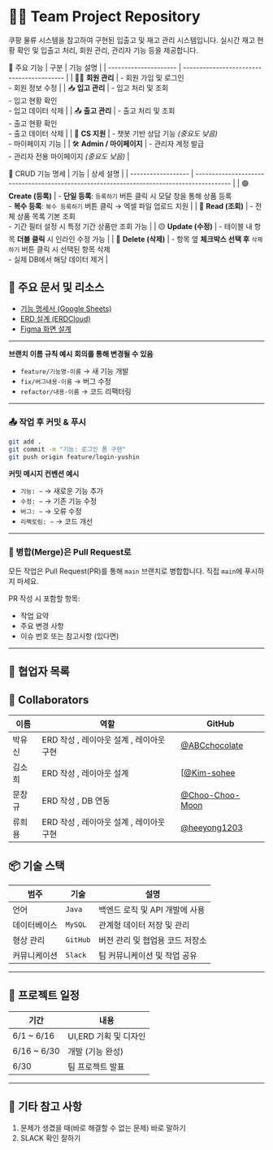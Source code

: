 # 🧑‍💻 Team Project Repository

쿠팡 물류 시스템을 참고하여 구현된 입출고 및 재고 관리 시스템입니다.
실시간 재고 현황 확인 및 입출고 처리, 회원 관리, 관리자 기능 등을 제공합니다.

🧩 주요 기능
| 구분                    | 기능 설명                                     |
| --------------------- | ----------------------------------------- |
| 🧑‍💼 **회원 관리**       | - 회원 가입 및 로그인<br>- 회원 정보 수정               |
| 📥 **입고 관리**          | - 입고 처리 및 조회<br>- 입고 현황 확인<br>- 입고 데이터 삭제 |
| 📤 **출고 관리**          | - 출고 처리 및 조회<br>- 출고 현황 확인<br>- 출고 데이터 삭제 |
| 💬 **CS 지원**          | - 챗봇 기반 상담 기능 *(중요도 낮음)*<br>- 마이페이지 기능    |
| 🛠️ **Admin / 마이페이지** | - 관리자 계정 발급<br>- 관리자 전용 마이페이지 *(중요도 낮음)*  |


🔄 CRUD 기능 명세
| 기능                 | 상세 설명                                                                                     |
| ------------------ | ----------------------------------------------------------------------------------------- |
| 🟢 **Create (등록)** | - **단일 등록**: `등록하기` 버튼 클릭 시 모달 창을 통해 상품 등록<br>- **복수 등록**: `복수 등록하기` 버튼 클릭 → 엑셀 파일 업로드 지원 |
| 🔵 **Read (조회)**   | - 전체 상품 목록 기본 조회<br>- 기간 필터 설정 시 특정 기간 상품만 조회 가능                                          |
| 🟡 **Update (수정)** | - 테이블 내 항목 **더블 클릭** 시 인라인 수정 가능                                                          |
| 🔴 **Delete (삭제)** | - 항목 옆 **체크박스 선택 후** `삭제하기` 버튼 클릭 시 선택된 항목 삭제<br>- 실제 DB에서 해당 데이터 제거                      |
## 🔗 주요 문서 및 리소스

* [기능 명세서 (Google Sheets)](https://docs.google.com/spreadsheets/d/1pF0cIQK2LSbPeYABY3mhK0nC8XCoxQBW_9Y3eXQ6NKw/edit?gid=0)
* [ERD 설계 (ERDCloud)](https://www.erdcloud.com/d/FheQD6ZjBRMBAimFa)
* [Figma 화면 설계](https://www.figma.com/design/aQ738p2Q739CYoJhDcSuTa/WMS?node-id=0-1&p=f&t=nu1y0gTUd4ycMIee-0)

---

**브랜치 이름 규칙 예시**
 __회의를 통해 변경될 수 있음__
* `feature/기능명-이름` → 새 기능 개발
* `fix/버그내용-이름` → 버그 수정
* `refactor/내용-이름` → 코드 리팩터링

---

### 📤 작업 후 커밋 & 푸시

```bash
git add .
git commit -m "기능: 로그인 폼 구현"
git push origin feature/login-yushin
```

**커밋 메시지 컨벤션 예시**

* `기능: ~` → 새로운 기능 추가
* `수정: ~` → 기존 기능 수정
* `버그: ~` → 오류 수정
* `리팩토링: ~` → 코드 개선

---

### 🔁 병합(Merge)은 Pull Request로

모든 작업은 Pull Request(PR)를 통해 `main` 브랜치로 병합합니다.
직접 `main`에 푸시하지 마세요.

PR 작성 시 포함할 항목:

* 작업 요약
* 주요 변경 사항
* 이슈 번호 또는 참고사항 (있다면)

---

## 🙋 협업자 목록
## 👥 Collaborators

| 이름 | 역할 | GitHub |
|------|------|--------|
| 박유신 | ERD 작성 , 레이아웃 설계 , 레이아웃 구현| [@ABCchocolate](https://github.com/ABCchocolate) |
| 김소희 | ERD 작성 , 레이아웃 설계| [[@Kim-sohee](https://github.com/Kim-sohee) |
| 문창규 | ERD 작성 , DB 연동 | [@Choo-Choo-Moon](https://github.com/Choo-Choo-Moon) |
| 류희용 | ERD 작성 , 레이아웃 설계 , 레이아웃 구현| [@heeyong1203](https://github.com/heeyong1203) |

## 📦 기술 스택

| 범주     | 기술       | 설명                  |
| ------ | -------- | ------------------- |
| 언어     | `Java`   | 백엔드 로직 및 API 개발에 사용 |
| 데이터베이스 | `MySQL`  | 관계형 데이터 저장 및 관리     |
| 형상 관리  | `GitHub` | 버전 관리 및 협업용 코드 저장소  |
| 커뮤니케이션 | `Slack`  | 팀 커뮤니케이션 및 작업 공유    |


---
## 📅 프로젝트 일정

| 기간 | 내용 |
|------|------|
| 6/1 ~ 6/16 | UI,ERD 기획 및 디자인 |
| 6/16 ~ 6/30 | 개발 (기능 완성) |
| 6/30| 팀 프로젝트 발표 |

----

## 📎 기타 참고 사항
1. 문제가 생겼을 때(바로 해결할 수 없는 문제) 바로 말하기
2. SLACK 확인 잘하기
